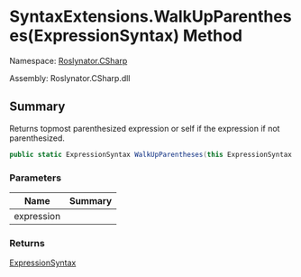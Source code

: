 # SyntaxExtensions\.WalkUpParentheses\(ExpressionSyntax\) Method

Namespace: [Roslynator.CSharp](../../README.md)

Assembly: Roslynator\.CSharp\.dll

## Summary

Returns topmost parenthesized expression or self if the expression if not parenthesized\.

```csharp
public static ExpressionSyntax WalkUpParentheses(this ExpressionSyntax expression)
```

### Parameters

| Name | Summary |
| ---- | ------- |
| expression | |

### Returns

[ExpressionSyntax](https://docs.microsoft.com/en-us/dotnet/api/microsoft.codeanalysis.csharp.syntax.expressionsyntax)


